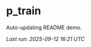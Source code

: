 # p_train

Auto-updating README demo.

<!--START_SECTION:status-->
_Last run: 2025-09-12 16:21 UTC_
<!--END_SECTION:status-->























































































































































































































































































































































































































































































































































